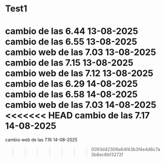 # Test1
cambio de las 6.44 13-08-2025
cambio de las 6.55 13-08-2025
cambio web  de las 7.03 13-08-2025
cambio de las 7.15 13-08-2025
cambio web  de las 7.12 13-08-2025
cambio de las 6.29 14-08-2025
cambio de las 6.58 14-08-2025
cambio web  de las 7.03 14-08-2025
<<<<<<< HEAD
cambio de las 7.17 14-08-2025
=======
cambio web  de las 7.16 14-08-2025
>>>>>>> 0093d42306e64f43b3f4e4d6c7a3b8ec6bf3272f
